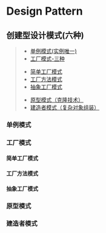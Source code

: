 # Design Pattern

## 创建型设计模式(六种)

> * [单例模式(实例唯一)](#singleton)
> * [工厂模式-三种](#factory)
>  - [简单工厂模式](#simple-factory)
>  - [工厂方法模式](#factory-method)
>  - [抽象工厂模式](#abstract-factory)
> * [原型模式（克隆技术）](#prototype)
> * [建造者模式（复杂对象组装）](#builder)




### <span id="singleton">单例模式</san>

### <span id="factory">工厂模式</san>

#### <span id="simple-factory">简单工厂模式</san>

#### <span id="factory-method">工厂方法模式</san>

#### <span id="abstract-factory">抽象工厂模式</san>

### <span id="prototype">原型模式</san>

### <span id="builder">建造者模式</san>